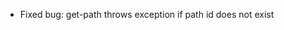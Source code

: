 <!-- (dl (section-meta Version 3.4.2)) -->

* Fixed bug: get-path throws exception if path id does not exist